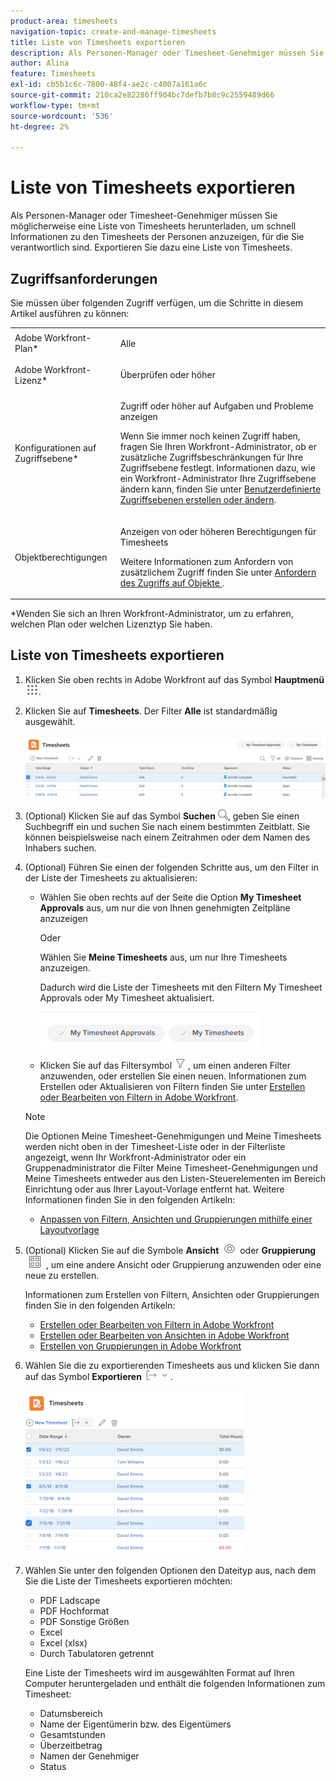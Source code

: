 ```yaml
---
product-area: timesheets
navigation-topic: create-and-manage-timesheets
title: Liste von Timesheets exportieren
description: Als Personen-Manager oder Timesheet-Genehmiger müssen Sie möglicherweise eine Liste von Timesheets herunterladen, um schnell Informationen zu den Timesheets der Personen anzuzeigen, für die Sie verantwortlich sind. Exportieren Sie dazu eine Liste von Timesheets.
author: Alina
feature: Timesheets
exl-id: cb5b1c6c-7800-48f4-ae2c-c4007a161a6c
source-git-commit: 210ca2e82286ff904bc7defb7b8c9c2559489d66
workflow-type: tm+mt
source-wordcount: '536'
ht-degree: 2%

---
```


# Liste von Timesheets exportieren

Als Personen-Manager oder Timesheet-Genehmiger müssen Sie möglicherweise eine Liste von Timesheets herunterladen, um schnell Informationen zu den Timesheets der Personen anzuzeigen, für die Sie verantwortlich sind. Exportieren Sie dazu eine Liste von Timesheets.

## Zugriffsanforderungen

Sie müssen über folgenden Zugriff verfügen, um die Schritte in diesem Artikel ausführen zu können:

<table style="table-layout:auto"> 
 <col> 
 <col> 
 <tbody> 
  <tr> 
   <td role="rowheader">Adobe Workfront-Plan*</td> 
   <td> <p>Alle</p> </td> 
  </tr> 
  <tr> 
   <td role="rowheader">Adobe Workfront-Lizenz*</td> 
   <td> <p>Überprüfen oder höher</p> </td> 
  </tr> 
  <tr> 
   <td role="rowheader">Konfigurationen auf Zugriffsebene*</td> 
   <td> <p>Zugriff oder höher auf Aufgaben und Probleme anzeigen</p> <p>Wenn Sie immer noch keinen Zugriff haben, fragen Sie Ihren Workfront-Administrator, ob er zusätzliche Zugriffsbeschränkungen für Ihre Zugriffsebene festlegt. Informationen dazu, wie ein Workfront-Administrator Ihre Zugriffsebene ändern kann, finden Sie unter <a href="../../administration-and-setup/add-users/configure-and-grant-access/create-modify-access-levels.md" class="MCXref xref">Benutzerdefinierte Zugriffsebenen erstellen oder ändern</a>.</p> </td> 
  </tr> 
  <tr> 
   <td role="rowheader">Objektberechtigungen</td> 
   <td> <p>Anzeigen von oder höheren Berechtigungen für Timesheets</p> <p>Weitere Informationen zum Anfordern von zusätzlichem Zugriff finden Sie unter <a href="../../workfront-basics/grant-and-request-access-to-objects/request-access.md" class="MCXref xref">Anfordern des Zugriffs auf Objekte </a>.</p> </td> 
  </tr> 
 </tbody> 
</table>

*Wenden Sie sich an Ihren Workfront-Administrator, um zu erfahren, welchen Plan oder welchen Lizenztyp Sie haben.

## Liste von Timesheets exportieren

1. Klicken Sie oben rechts in Adobe Workfront auf das Symbol **Hauptmenü** ![](assets/main-menu-icon.png).

1. Klicken Sie auf **Timesheets**. Der Filter **Alle** ist standardmäßig ausgewählt.

   ![](assets/timesheet-list-one-timesheet-selected-nwe-350x70.png)

1. (Optional) Klicken Sie auf das Symbol **Suchen** ![](assets/search-icon.png), geben Sie einen Suchbegriff ein und suchen Sie nach einem bestimmten Zeitblatt. Sie können beispielsweise nach einem Zeitrahmen oder dem Namen des Inhabers suchen.

1. (Optional) Führen Sie einen der folgenden Schritte aus, um den Filter in der Liste der Timesheets zu aktualisieren:

   * Wählen Sie oben rechts auf der Seite die Option **My Timesheet Approvals** aus, um nur die von Ihnen genehmigten Zeitpläne anzuzeigen

     Oder

     Wählen Sie **Meine Timesheets** aus, um nur Ihre Timesheets anzuzeigen.

     Dadurch wird die Liste der Timesheets mit den Filtern My Timesheet Approvals oder My Timesheet aktualisiert.

     ![](assets/my-timesheet-approvals-my-timesheets-pills-on-timesheets-list-nwe-350x58.png)

   * Klicken Sie auf das Filtersymbol ![](assets/filter-nwepng.png) , um einen anderen Filter anzuwenden, oder erstellen Sie einen neuen. Informationen zum Erstellen oder Aktualisieren von Filtern finden Sie unter [Erstellen oder Bearbeiten von Filtern in Adobe Workfront](../../reports-and-dashboards/reports/reporting-elements/create-filters.md).

   >[!NOTE]
   >
   >Die Optionen Meine Timesheet-Genehmigungen und Meine Timesheets werden nicht oben in der Timesheet-Liste oder in der Filterliste angezeigt, wenn Ihr Workfront-Administrator oder ein Gruppenadministrator die Filter Meine Timesheet-Genehmigungen und Meine Timesheets entweder aus den Listen-Steuerelementen im Bereich Einrichtung oder aus Ihrer Layout-Vorlage entfernt hat. Weitere Informationen finden Sie in den folgenden Artikeln:
   >
   >   
   >   
   >   * [Anpassen von Filtern, Ansichten und Gruppierungen mithilfe einer Layoutvorlage](../../administration-and-setup/customize-workfront/use-layout-templates/customize-fvg-list-controls-layout-template.md)
   >   
   >

1. (Optional) Klicken Sie auf die Symbole **Ansicht** ![](assets/view-icon.png) oder **Gruppierung** ![](assets/grouping.png) , um eine andere Ansicht oder Gruppierung anzuwenden oder eine neue zu erstellen.

   Informationen zum Erstellen von Filtern, Ansichten oder Gruppierungen finden Sie in den folgenden Artikeln:

   * [Erstellen oder Bearbeiten von Filtern in Adobe Workfront](../../reports-and-dashboards/reports/reporting-elements/create-filters.md)
   * [Erstellen oder Bearbeiten von Ansichten in Adobe Workfront](../../reports-and-dashboards/reports/reporting-elements/create-edit-views.md)
   * [Erstellen von Gruppierungen in Adobe Workfront](../../reports-and-dashboards/reports/reporting-elements/create-groupings.md)

1. Wählen Sie die zu exportierenden Timesheets aus und klicken Sie dann auf das Symbol **Exportieren** ![](assets/export-38x15.png) .

   ![](assets/all-timesheets-list-with-export-button-nwe-350x262.png)

1. Wählen Sie unter den folgenden Optionen den Dateityp aus, nach dem Sie die Liste der Timesheets exportieren möchten:

   * PDF Ladscape
   * PDF Hochformat
   * PDF Sonstige Größen
   * Excel
   * Excel (xlsx)
   * Durch Tabulatoren getrennt

   Eine Liste der Timesheets wird im ausgewählten Format auf Ihren Computer heruntergeladen und enthält die folgenden Informationen zum Timesheet:

   * Datumsbereich
   * Name der Eigentümerin bzw. des Eigentümers
   * Gesamtstunden
   * Überzeitbetrag
   * Namen der Genehmiger
   * Status
